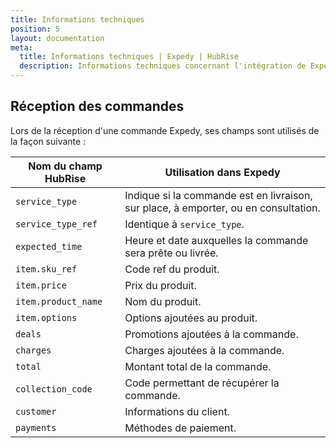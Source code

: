 ```yaml
---
title: Informations techniques
position: 5
layout: documentation
meta:
  title: Informations techniques | Expedy | HubRise
  description: Informations techniques concernant l'intégration de Expedy à HubRise. Connectez vos applications à HubRise avec facilité et synchronisez vos données.
---
```


## Réception des commandes

Lors de la réception d'une commande Expedy, ses champs sont utilisés de la façon suivante :

| Nom du champ HubRise | Utilisation dans Expedy                                                             |
| -------------------- | ----------------------------------------------------------------------------------- |
| `service_type`       | Indique si la commande est en livraison, sur place, à emporter, ou en consultation. |
| `service_type_ref`   | Identique à `service_type`.                                                         |
| `expected_time`      | Heure et date auxquelles la commande sera prête ou livrée.                          |
| `item.sku_ref`       | Code ref du produit.                                                                |
| `item.price`         | Prix du produit.                                                                    |
| `item.product_name`  | Nom du produit.                                                                     |
| `item.options`       | Options ajoutées au produit.                                                        |
| `deals`              | Promotions ajoutées à la commande.                                                  |
| `charges`            | Charges ajoutées à la commande.                                                     |
| `total`              | Montant total de la commande.                                                       |
| `collection_code`    | Code permettant de récupérer la commande.                                           |
| `customer`           | Informations du client.                                                             |
| `payments`           | Méthodes de paiement.                                                               |
